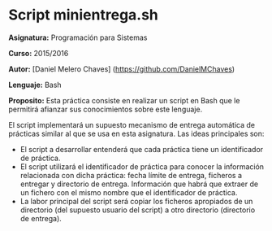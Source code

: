 # Script minientrega.sh

**Asignatura:** Programación para Sistemas

**Curso:** 2015/2016

**Autor:** [Daniel Melero Chaves] (https://github.com/DanielMChaves)

**Lenguaje:** Bash

**Proposito:** Esta práctica consiste en realizar un script en Bash que le permitirá afianzar sus conocimientos sobre este lenguaje.

El script implementará un supuesto mecanismo de entrega automática de prácticas similar al que se usa en esta asignatura. Las ideas principales son:
- El script a desarrollar entenderá que cada práctica tiene un identificador de práctica.
- El script utilizará el identificador de práctica para conocer la información relacionada con dicha práctica: fecha límite de entrega, ficheros a entregar y directorio de entrega. Información que habrá que extraer de un fichero con el mismo nombre que el identificador de práctica.
- La labor principal del script será copiar los ficheros apropiados de un directorio (del supuesto usuario del script) a otro directorio (directorio de entrega).
